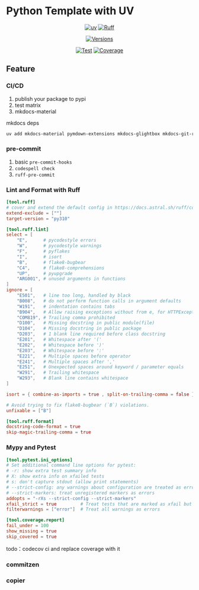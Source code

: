 # Python Template with UV

<div align="center">

[![uv](https://img.shields.io/endpoint?url=https://raw.githubusercontent.com/astral-sh/uv/main/assets/badge/v0.json)](https://github.com/astral-sh/uv)
[![Ruff](https://img.shields.io/endpoint?url=https://raw.githubusercontent.com/astral-sh/ruff/main/assets/badge/v2.json)](https://github.com/astral-sh/ruff)

[![Versions](https://img.shields.io/badge/python-3.10%20|%203.11%20|%203.12%20-green.svg)](https://github.com/atticuszz/python-uv)

[![Test](https://github.com/atticuszz/python-uv/actions/workflows/main.yml/badge.svg)](https://github.com/atticuszz/python-uv/actions/workflows/main.yml)
[![Coverage](https://codecov.io/gh/Atticuszz/python-uv/branch/main/graph/badge.svg?token=YOUR_TOKEN)](https://github.com/atticuszz/python-uv/actions/workflows/main.yml)

<!-- [![Docker](https://github.com/atticuszz/python-uv/actions/workflows/docker.yml/badge.svg)](https://github.com/atticuszz/python-uv/actions/workflows/docker.yml) -->

</div>

## Feature

### CI/CD

1. publish your package to pypi
2. test matrix
3. mkdocs-material

mkdocs deps

```bash
uv add mkdocs-material pymdown-extensions mkdocs-glightbox mkdocs-git-revision-date-localized-plugin mkdocs-obsidian-bridge mkdocs-publisher --optional mkdocs
```

### pre-commit

1. basic `pre-commit-hooks`
2. `codespell check`
3. `ruff-pre-commit`

### Lint and Format with Ruff

```toml
[tool.ruff]
# cover and extend the default config in https://docs.astral.sh/ruff/configuration/
extend-exclude = [""]
target-version = "py310"

[tool.ruff.lint]
select = [
    "E",      # pycodestyle errors
    "W",      # pycodestyle warnings
    "F",      # pyflakes
    "I",      # isort
    "B",      # flake8-bugbear
    "C4",     # flake8-comprehensions
    "UP",     # pyupgrade
    "ARG001", # unused arguments in functions
]
ignore = [
    "E501",   # line too long, handled by black
    "B008",   # do not perform function calls in argument defaults
    "W191",   # indentation contains tabs
    "B904",   # Allow raising exceptions without from e, for HTTPException
    "COM819", # Trailing comma prohibited
    "D100",   # Missing docstring in public module(file)
    "D104",   # Missing docstring in public package
    "D203",   # 1 blank line required before class docstring
    "E201",   # Whitespace after '('
    "E202",   # Whitespace before ')'
    "E203",   # Whitespace before ':'
    "E221",   # Multiple spaces before operator
    "E241",   # Multiple spaces after ','
    "E251",   # Unexpected spaces around keyword / parameter equals
    "W291",   # Trailing whitespace
    "W293",   # Blank line contains whitespace
]

isort = { combine-as-imports = true , split-on-trailing-comma = false }

# Avoid trying to fix flake8-bugbear (`B`) violations.
unfixable = ["B"]

[tool.ruff.format]
docstring-code-format = true
skip-magic-trailing-comma = true
```

### Mypy and Pytest

```toml
[tool.pytest.ini_options]
# Set additional command line options for pytest:
# -r: show extra test summary info
# X: show extra info on xfailed tests
# s: don't capture stdout (allow print statements)
# --strict-config: any warnings about configuration are treated as errors
# --strict-markers: treat unregistered markers as errors
addopts = "-rXs --strict-config --strict-markers"
xfail_strict = true         # Treat tests that are marked as xfail but pass as test failures
filterwarnings = ["error"]  # Treat all warnings as errors

[tool.coverage.report]
fail_under = 100
show_missing = true
skip_covered = true
```
todo：codecov ci and replace coverage with it

### commitzen

### copier
